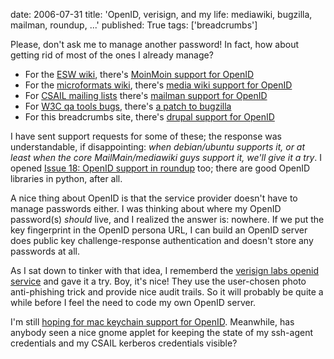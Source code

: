date: 2006-07-31
title: 'OpenID, verisign, and my life: mediawiki, bugzilla, mailman, roundup, ...'
published: True
tags: ['breadcrumbs']

<div>
<p>Please, don't ask me to manage another password!
In fact, how about getting rid of most of the ones I already
manage?</p>

<ul>

<li>For the <a href="http://esw.w3.org/topic/DanConnolly">ESW
wiki</a>, there's <a
href="http://www.openidenabled.com/software/moinmoin">MoinMoin support
for OpenID</a></li>

<li>For the <a
href="http://microformats.org/wiki/User:DanC">microformats wiki</a>,
there's <a
href="http://www.openidenabled.com/software/mediawiki/">media wiki
support for OpenID</a></li>

<li>For <a
href="https://lists.csail.mit.edu/mailman/listinfo/tabulator-announce">CSAIL
mailing lists</a> there's <a
href="http://www.openidenabled.com/software/mailman/">mailman support
for OpenID</a></li>

<li>For <a href="http://www.w3.org/Bugs/">W3C qa tools bugs</a>,
there's <a href="https://bugzilla.mozilla.org/show_bug.cgi?id=294608">a patch to bugzilla</a>
</li>

<li>For this breadcrumbs site, there's <a href="http://www.openidenabled.com/software/drupal/">drupal support for OpenID</a></li>

</ul>

<p>I have sent support requests for some of these; the response
was understandable, if disappointing: <em>when debian/ubuntu supports
it, or at least when the core MailMain/mediawiki guys support it,
we'll give it a try</em>. I opened <a
href="http://dig.csail.mit.edu/issues/tabulator/issue18">Issue 18:
OpenID support in roundup</a> too; there are good OpenID libraries
in python, after all.</p>


<p>A nice thing about OpenID is that the service provider doesn't have
to manage passwords either.  I was thinking about where my OpenID
password(s) <em>should</em> live, and I realized the answer is:
nowhere. If we put the key fingerprint in the OpenID persona URL, I
can build an OpenID server does public key challenge-response
authentication and doesn't store any passwords at all.</p>

<p>As I sat down to tinker with that idea, I rememberd the <a
href="https://pip.verisignlabs.com/">verisign labs openid service</a>
and gave it a try. Boy, it's nice! They use the user-chosen photo
anti-phishing trick and provide nice audit trails. So it will
probably be quite a while before I feel the need to code my
own OpenID server.</p>

<p>I'm still <a href="http://dig.csail.mit.edu/breadcrumbs/node/55"
>hoping for mac keychain support for OpenID</a>.
Meanwhile, has anybody seen a nice gnome applet for keeping the
state of my ssh-agent credentials and my CSAIL kerberos credentials
visible?</p>

</div>
